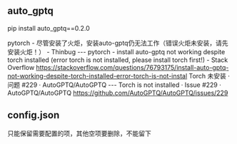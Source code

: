 ## auto_gptq

pip install auto_gptq==0.2.0

pytorch - 尽管安装了火炬，安装auto-gptq仍无法工作（错误火炬未安装，请先安装火炬！） - Thinbug --- pytorch - install auto-gptq not working despite torch installed (error torch is not installed, please install torch first!) - Stack Overflow
https://stackoverflow.com/questions/76793175/install-auto-gptq-not-working-despite-torch-installed-error-torch-is-not-instal
Torch 未安装 · 问题 #229 · AutoGPTQ/AutoGPTQ --- Torch is not installed · Issue #229 · AutoGPTQ/AutoGPTQ
https://github.com/AutoGPTQ/AutoGPTQ/issues/229

## config.json
只能保留需要配置的项，其他空项要删除，不能留下